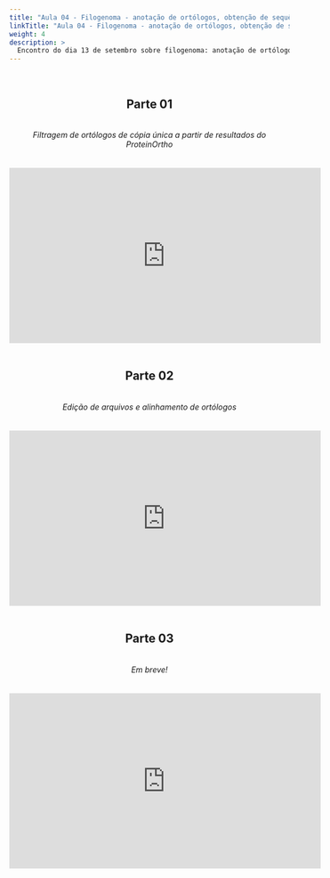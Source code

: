 ```yaml
---
title: "Aula 04 - Filogenoma - anotação de ortólogos, obtenção de sequências, alinhamento e correção automatizada"
linkTitle: "Aula 04 - Filogenoma - anotação de ortólogos, obtenção de sequências, alinhamento e correção automatizada"
weight: 4
description: >
  Encontro do dia 13 de setembro sobre filogenoma: anotação de ortólogos, obtenção de sequências, alinhamento e correção automatizada
---
```


<br>
<div align="center">
<h2>Parte 01</h2>
<br>
<i>Filtragem de ortólogos de cópia única a partir de resultados do ProteinOrtho</i>
<br><br><br>
<iframe width="560" height="315" src="https://www.youtube.com/embed/0V09ZcklT-U" frameborder="0" allow="accelerometer; autoplay; clipboard-write; encrypted-media; gyroscope; picture-in-picture" allowfullscreen></iframe>
<br><br>

<h2>Parte 02</h2>
<br>
<i>Edição de arquivos e alinhamento de ortólogos</i>
<br><br><br>
<iframe width="560" height="315" src="https://www.youtube.com/embed/rN4QPJemFfo" frameborder="0" allow="accelerometer; autoplay; clipboard-write; encrypted-media; gyroscope; picture-in-picture" allowfullscreen></iframe>
<br><br>

<h2>Parte 03</h2>
<br>
<i>Em breve!</i>
<br><br><br>
<iframe width="560" height="315" src="https://www.youtube.com/embed/" frameborder="0" allow="accelerometer; autoplay; clipboard-write; encrypted-media; gyroscope; picture-in-picture" allowfullscreen></iframe>
<br><br>

</div>